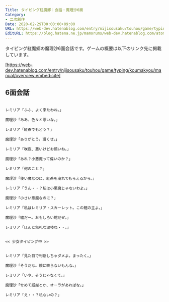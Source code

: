 ```yaml
---
Title: タイピング紅魔郷：会話・魔理沙6面
Category:
- 二次創作
Date: 2020-02-29T00:00:00+09:00
URL: https://web-dev.hatenablog.com/entry/nijisousaku/touhou/game/typing/koumakyou/script/marisa6
EditURL: https://blog.hatena.ne.jp/mamorums/web-dev.hatenablog.com/atom/entry/26006613526244207
---
```


タイピング紅魔郷の魔理沙6面会話です。ゲームの概要は以下のリンク先に掲載しています。

[https://web-dev.hatenablog.com/entry/nijisousaku/touhou/game/typing/koumakyou/manual/overview:embed:cite]


## 6面会話
```
 
レミリア「ふふ、よく来たわね。」

魔理沙「ああ、色々と悪いな。」

レミリア「紅茶でもどう？」

魔理沙「ありがとう。頂くぜ。」

レミリア「咲夜、悪いけどお願いね。」

魔理沙「あれ？小悪魔って偉いのか？」

レミリア「何のこと？」

魔理沙「使い魔なのに、紅茶を淹れてもらえるから。」

レミリア「うん・・？私は小悪魔じゃないわよ。」

魔理沙「小さい悪魔なのに？」

レミリア「私はレミリア・スカーレット。この館の主よ。」

魔理沙「嘘だー。おもしろい館だぜ。」

レミリア「ほんと無礼な泥棒ね・・。」


<< 少女タイピング中 >>


レミリア「見た目で判断しちゃダメよ。まったく。」

魔理沙「そうだな。鏡に映らないもんな。」

レミリア「いや、そうじゃなくて。」

魔理沙「せめて威厳とか、オーラがあればな。」

レミリア「え・・？私ないの？」
 
```
